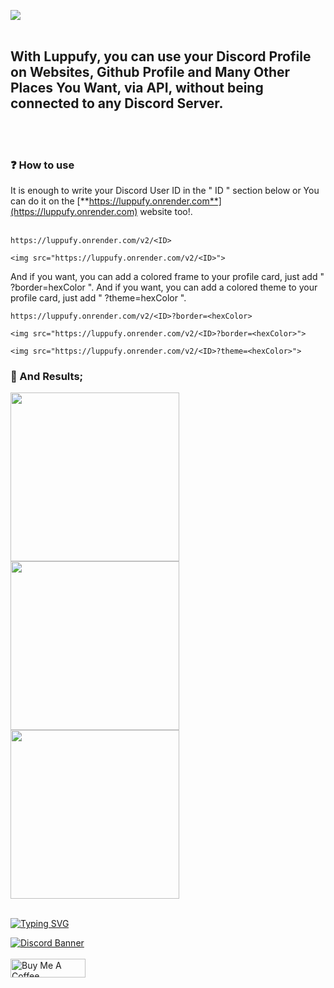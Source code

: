 <a align="center" href="#"><img align="center" src="https://readme-typing-svg.herokuapp.com?font=Tilt+Prism&size=50&pause=1000&center=true&vCenter=true&repeat=false&width=435&height=90&lines=Luppufy"/></a>
<br> </br>
<h2>With Luppufy, you can use your Discord Profile on Websites, Github Profile and Many Other Places You Want, via API, without being connected to any Discord Server.</h2>
<br> </br>
<h3>❓ How to use</h3>

It is enough to write your Discord User ID in the " ID " section below or You can do it on the [**https://luppufy.onrender.com**](https://luppufy.onrender.com) website too!.
<br> </br>

```
https://luppufy.onrender.com/v2/<ID>

<img src="https://luppufy.onrender.com/v2/<ID>">
```

And if you want, you can add a colored frame to your profile card, just add " ?border=hexColor ".
And if you want, you can add a colored theme to your profile card, just add " ?theme=hexColor ".

```
https://luppufy.onrender.com/v2/<ID>?border=<hexColor>

<img src="https://luppufy.onrender.com/v2/<ID>?border=<hexColor>">

<img src="https://luppufy.onrender.com/v2/<ID>?theme=<hexColor>">
```

<h3>🥳 And Results;</h3>
<a href="#"> <img width="270px" src="https://luppufy.onrender.com/v2/928259219038302258"> </a>
<a href="#"> <img width="270px" src="https://luppufy.onrender.com/v2/928259219038302258?border=ff0000"> </a>
<a href="#"> <img width="270px" src="https://luppufy.onrender.com/v2/928259219038302258?border=ff0000&theme=000000"> </a>
<br> </br>

[![Typing SVG](https://readme-typing-svg.herokuapp.com?font=Fira+Code&pause=1000&color=9D06E6&repeat=false&width=435&lines=Contact+%26+Support+%26+Donate)](#)

[![Discord Banner](https://api.weblutions.com/discord/invite/luppux/)](https://discord.gg/luppux)
<br> </br>
<a href="https://www.buymeacoffee.com/beykant" target="_blank"><img src="https://cdn.buymeacoffee.com/buttons/v2/default-yellow.png" width="120px" height="30px" alt="Buy Me A Coffee"></a>
